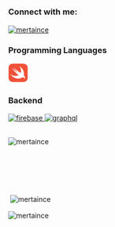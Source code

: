 <h3 align="left">Connect with me:</h3>
<p align="left">
<a href="https://linkedin.com/in/mertaince" target="blank"><img align="center" src="https://raw.githubusercontent.com/rahuldkjain/github-profile-readme-generator/master/src/images/icons/Social/linked-in-alt.svg" alt="mertaince" height="30" width="40" /></a>
</p>


<p align="left"> 
<h3>Programming Languages</h3>
<a href="https://developer.apple.com/swift/" target="_blank" rel="noreferrer"> <img src="https://raw.githubusercontent.com/devicons/devicon/master/icons/swift/swift-original.svg" alt="swift" width="40" height="40"/> </a> </p>
<h3>Backend</h3>  
<p align="left"> <a href="https://firebase.google.com/" target="_blank" rel="noreferrer"> <img src="https://www.vectorlogo.zone/logos/firebase/firebase-icon.svg" alt="firebase" width="40" height="40"/> </a>
<a href="https://graphql.org" target="_blank" rel="noreferrer"> <img src="https://www.vectorlogo.zone/logos/graphql/graphql-icon.svg" alt="graphql" width="40" height="40"/> </a> <br><br>

<p><img align="left" src="https://github-readme-stats.vercel.app/api/top-langs?username=mertaince&show_icons=true&theme=dark&hide_border=true&locale=en&layout=compact" alt="mertaince" /></p>
<br><br><br><br><br><br>
<p>&nbsp;<img align="center" src="https://github-readme-stats.vercel.app/api?username=mertaince&show_icons=true&theme=dark&hide_border=true&locale=en" alt="mertaince" /></p>

<p><img align="center" src="https://github-readme-streak-stats.herokuapp.com/?user=mertaince&theme=dark" alt="mertaince" /></p>
